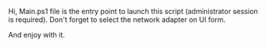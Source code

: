 Hi,
Main.ps1 file is the entry point to launch this script (administrator session is required).
Don't forget to select the network adapter on UI form.

And enjoy with it.
